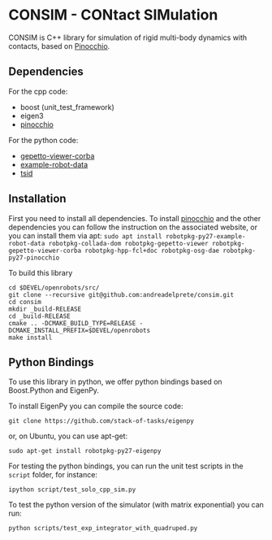 # CONSIM - CONtact SIMulation

CONSIM is C++ library for simulation of rigid multi-body dynamics with contacts, based on [Pinocchio](https://github.com/stack-of-tasks/pinocchio).

## Dependencies
For the cpp code:
* boost (unit_test_framework)
* eigen3
* [pinocchio](https://github.com/stack-of-tasks/pinocchio)

For the python code:
* [gepetto-viewer-corba](https://github.com/Gepetto/gepetto-viewer-corba)
* [example-robot-data](https://github.com/Gepetto/example-robot-data)
* [tsid](https://github.com/stack-of-tasks/tsid)
    
## Installation
First you need to install all dependencies.
To install [pinocchio](https://github.com/stack-of-tasks/pinocchio) and the other dependencies you can follow the instruction on the associated website, or you can install them
via apt:
   `sudo apt install robotpkg-py27-example-robot-data robotpkg-collada-dom robotpkg-gepetto-viewer robotpkg-gepetto-viewer-corba robotpkg-hpp-fcl+doc robotpkg-osg-dae robotpkg-py27-pinocchio`

To build this library

    cd $DEVEL/openrobots/src/
    git clone --recursive git@github.com:andreadelprete/consim.git
    cd consim
    mkdir _build-RELEASE
    cd _build-RELEASE
    cmake .. -DCMAKE_BUILD_TYPE=RELEASE -DCMAKE_INSTALL_PREFIX=$DEVEL/openrobots
    make install

## Python Bindings
To use this library in python, we offer python bindings based on Boost.Python and EigenPy.

To install EigenPy you can compile the source code:

    git clone https://github.com/stack-of-tasks/eigenpy
    
or, on Ubuntu, you can use apt-get:

    sudo apt-get install robotpkg-py27-eigenpy
     
For testing the python bindings, you can run the unit test scripts in the `script` folder, for instance:

    ipython script/test_solo_cpp_sim.py

To test the python version of the simulator (with matrix exponential) you can run:

    python scripts/test_exp_integrator_with_quadruped.py
        
